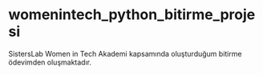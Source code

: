 # womenintech_python_bitirme_projesi
SistersLab Women in Tech Akademi kapsamında oluşturduğum bitirme ödevimden oluşmaktadır.
